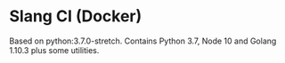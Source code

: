 # Slang CI (Docker)
Based on python:3.7.0-stretch. Contains Python 3.7, Node 10 and Golang 1.10.3 plus some utilities.

